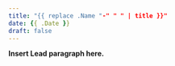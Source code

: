 ```yaml
---
title: "{{ replace .Name "-" " " | title }}"
date: {{ .Date }}
draft: false
---
```


**Insert Lead paragraph here.**


